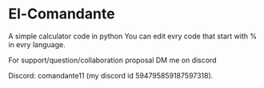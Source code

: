 # El-Comandante

A simple calculator code in python
You can edit evry code that start with % in evry language.

For support/question/collaboration proposal DM me on discord

Discord: comandante11 (my discord id 594795859187597318).
